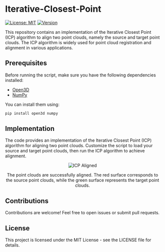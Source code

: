 # Iterative-Closest-Point
[![License: MIT](https://img.shields.io/badge/License-MIT-yellow.svg)](https://opensource.org/licenses/MIT)
[![Version](https://img.shields.io/badge/Version-1.0-blue)](https://github.com/Amenephous/Iterative-Closest-Point/releases)


This repository contains an implementation of the Iterative Closest Point (ICP) algorithm to align two point clouds, namely the source and target point clouds. The ICP algorithm is widely used for point cloud registration and alignment in various applications.

## Prerequisites

Before running the script, make sure you have the following dependencies installed:
- [Open3D](http://www.open3d.org/)
- [NumPy](https://numpy.org/)
  
You can install them using:
```bash
pip install open3d numpy
```

## Implementation

The code provides an implementation of the Iterative Closest Point (ICP) algorithm for aligning two point clouds. Customize the script to load your source and target point clouds, then run the ICP algorithm to achieve alignment.

<p align="center">
  <img src="https://github.com/Amenephous/Iterative-Closest-Point/assets/48127920/3769caf9-7305-4d76-ae1c-6c2fc8a228b7" alt="ICP Aligned">
</p>
<p align="center">
  The point clouds are successfully aligned. The red surface corresponds to the source point clouds, while the green surface represents the target point clouds.
</p>


## Contributions

Contributions are welcome! Feel free to open issues or submit pull requests.
## License

This project is licensed under the MIT License - see the LICENSE file for details.
